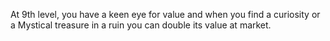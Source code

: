 At 9th level, you have a keen eye for value and when you find a curiosity or a Mystical treasure in a ruin you can double its value at market.